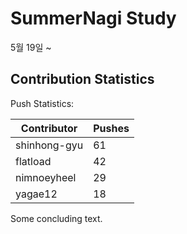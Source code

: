 # SummerNagi Study

5월 19일 ~ 

## Contribution Statistics

Push Statistics:

| Contributor | Pushes |
| ----------- | ------ |
| shinhong-gyu | 61 |
| flatload | 42 |
| nimnoeyheel | 29 |
| yagae12 | 18 |

Some concluding text.
